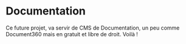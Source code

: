 # Documentation
Ce future projet, va servir de CMS de Documentation, un peu comme Document360 mais en gratuit et libre de droit.
Voilà !
